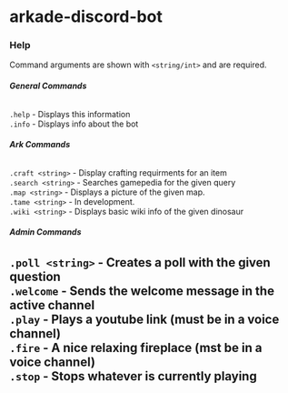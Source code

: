 # **arkade-discord-bot**
### **Help**
Command arguments are shown with `<string/int>` and are required.

###### **General Commands**

`.help` - Displays this information<br>
`.info` - Displays info about the bot<br>

###### **Ark Commands**

`.craft <string>` - Display crafting requirments for an item<br>
`.search <string>` - Searches gamepedia for the given query<br>
`.map <string>` - Displays a picture of the given map.<br>
`.tame <string>` - In development.<br>
`.wiki <string>` - Displays basic wiki info of the given dinosaur<br>

###### **Admin Commands**

`.poll <string>` - Creates a poll with the given question<br>
`.welcome` - Sends the welcome message in the active channel<br>
`.play` - Plays a youtube link (must be in a voice channel)<br>
`.fire` - A nice relaxing fireplace (mst be in a voice channel)<br>
`.stop` - Stops whatever is currently playing<br>
---